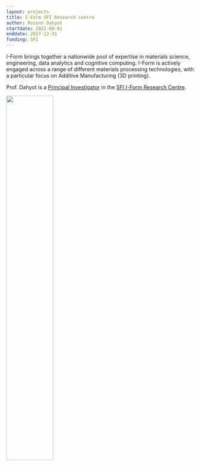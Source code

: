 ```yaml
---
layout: projects
title: I-Form SFI Research centre
author: Rozenn Dahyot
startdate: 2022-08-01 
enddate: 2027-12-31 
funding: SFI
---
```


I-Form brings together a nationwide pool of expertise in materials science, engineering, data analytics and cognitive computing. I-Form is actively engaged across a range of different materials processing technologies, with a particular focus on Additive Manufacturing (3D printing).

 Prof. Dahyot is a <a href="https://www.i-form.ie/about/people/rozenndahyot/" target="_blank">Principal Investigator</a> in the <a href="https://www.i-form.ie/" target="_blank">SFI I-Form Research Centre</a>.
 
 
<img src="{{ site.baseurl }}/assets/3Dprint.jpg" width="50%">
